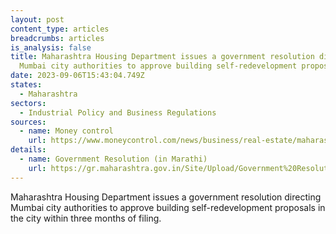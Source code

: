 ```yaml
---
layout: post
content_type: articles
breadcrumbs: articles
is_analysis: false
title: Maharashtra Housing Department issues a government resolution directing
  Mumbai city authorities to approve building self-redevelopment proposals
date: 2023-09-06T15:43:04.749Z
states:
  - Maharashtra
sectors:
  - Industrial Policy and Business Regulations
sources:
  - name: Money control
    url: https://www.moneycontrol.com/news/business/real-estate/maharashtra-government-mandates-self-redevelopment-approval-in-mumbai-within-3-months-of-application-11295741.html
details:
  - name: Government Resolution (in Marathi)
    url: https://gr.maharashtra.gov.in/Site/Upload/Government%20Resolutions/English/202308291802019809.pdf
---
```

Maharashtra Housing Department issues a government resolution directing Mumbai city authorities to approve building self-redevelopment proposals in the city within three months of filing.